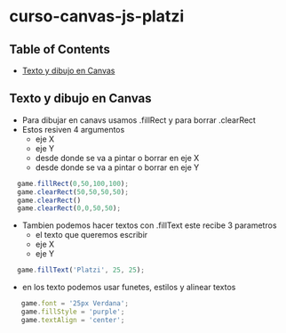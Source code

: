 # curso-canvas-js-platzi

## **Table of Contents**
- [Texto y dibujo en Canvas](Texto-y-dibujo-en-Canvas)



## Texto y dibujo en Canvas
- Para dibujar  en canavs usamos .fillRect y para borrar .clearRect
- Estos resiven 4 argumentos
  - eje X
  - eje Y
  - desde donde se va  a pintar o borrar en eje X
  - desde donde se va a pintar o borrar en eje Y

```javascript
  game.fillRect(0,50,100,100);
  game.clearRect(50,50,50,50);
  game.clearRect()
  game.clearRect(0,0,50,50);
```
- Tambien podemos hacer textos con .fillText este recibe 3 parametros
  - el texto que queremos escribir
  - eje X
  - eje Y 
```javascript
  game.fillText('Platzi', 25, 25);
```
- en los texto podemos usar funetes, estilos y alinear textos
```javascript
   game.font = '25px Verdana';
   game.fillStyle = 'purple';
   game.textAlign = 'center';
```
